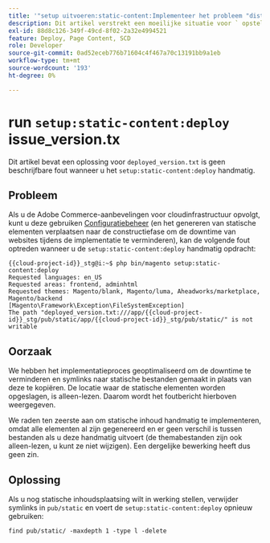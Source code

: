 ```yaml
---
title: '"setup uitvoeren:static-content:Implementeer het probleem "distribueren_version.txt"'
description: Dit artikel verstrekt een moeilijke situatie voor ` opstellen_version.txt ` is geen beschrijfbare fout wanneer het runnen van ` opstelling:static-content:implementeren.
exl-id: 88d8c126-349f-49cd-8f02-2a32e4994521
feature: Deploy, Page Content, SCD
role: Developer
source-git-commit: 0ad52eceb776b71604c4f467a70c13191bb9a1eb
workflow-type: tm+mt
source-wordcount: '193'
ht-degree: 0%

---
```


# run `setup:static-content:deploy` issue_version.tx

Dit artikel bevat een oplossing voor `deployed_version.txt` is geen beschrijfbare fout wanneer u het `setup:static-content:deploy` handmatig.

## Probleem

Als u de Adobe Commerce-aanbevelingen voor cloudinfrastructuur opvolgt, kunt u deze gebruiken [Configuratiebeheer](/help/how-to/general/magento-cloud-reduce-deployment-downtime-with-configuration-management.md) (en het genereren van statische elementen verplaatsen naar de constructiefase om de downtime van websites tijdens de implementatie te verminderen), kan de volgende fout optreden wanneer u de `setup:static-content:deploy` handmatig opdracht:

```
{{cloud-project-id}}_stg@i:~$ php bin/magento setup:static-content:deploy
Requested languages: en_US
Requested areas: frontend, adminhtml
Requested themes: Magento/blank, Magento/luma, Aheadworks/marketplace, Magento/backend
[Magento\Framework\Exception\FileSystemException]
The path "deployed_version.txt:///app/{{cloud-project-id}}_stg/pub/static/app/{{cloud-project-id}}_stg/pub/static/" is not writable
```

## Oorzaak

We hebben het implementatieproces geoptimaliseerd om de downtime te verminderen en symlinks naar statische bestanden gemaakt in plaats van deze te kopiëren. De locatie waar de statische elementen worden opgeslagen, is alleen-lezen. Daarom wordt het foutbericht hierboven weergegeven.

We raden ten zeerste aan om statische inhoud handmatig te implementeren, omdat alle elementen al zijn gegenereerd en er geen verschil is tussen bestanden als u deze handmatig uitvoert (de themabestanden zijn ook alleen-lezen, u kunt ze niet wijzigen). Een dergelijke bewerking heeft dus geen zin.

## Oplossing

Als u nog statische inhoudsplaatsing wilt in werking stellen, verwijder symlinks in `pub/static` en voert de `setup:static-content:deploy` opnieuw gebruiken:

```
find pub/static/ -maxdepth 1 -type l -delete
```

